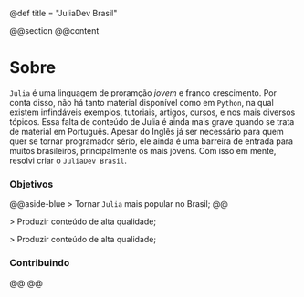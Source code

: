 @def title = "JuliaDev Brasil"



@@section
@@content

# Sobre

`Julia` é uma linguagem de proramção *jovem* e franco crescimento. Por conta disso, não há
tanto material disponível como em `Python`, na qual existem infindáveis
exemplos, tutoriais, artigos, cursos, e nos mais diversos tópicos. Essa falta de conteúdo de Julia
é ainda mais grave quando se trata de material em Português.
Apesar do Inglês já ser necessário para quem quer se tornar programador sério, ele ainda é uma barreira
de entrada para muitos brasileiros, principalmente os mais jovens.
Com isso em mente, resolvi criar o `JuliaDev Brasil`.


### Objetivos

@@aside-blue
&gt; Tornar `Julia` mais popular no Brasil;
@@

&gt; Produzir conteúdo de alta qualidade;

&gt; Produzir conteúdo de alta qualidade;

### Contribuindo

@@ <!-- section end -->
@@ <!-- content end -->

